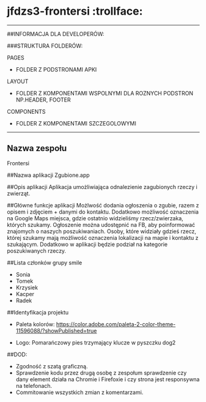 # jfdzs3-frontersi :trollface:


--------------------------------
##INFORMACJA DLA DEVELOPERÓW:

###STRUKTURA FOLDERÓW:

PAGES 
  * FOLDER Z PODSTRONAMI APKI

LAYOUT
  * FOLDER Z KOMPONENTAMI WSPOLNYMI DLA ROZNYCH PODSTRON NP.HEADER, FOOTER

COMPONENTS
  * FOLDER Z KOMPONENTAMI SZCZEGOLOWYMI

------------------------------

## Nazwa zespołu

Frontersi

##Nazwa aplikacji
Zgubione.app

##Opis aplikacji
Aplikacja umożliwiająca odnalezienie zagubionych rzeczy i zwierząt.

##Główne funkcje aplikacji
Możlwość dodania ogłoszenia o zgubie, razem z opisem i zdjęciem + danymi do kontaktu. Dodatkowo możliwość oznaczenia na Google Maps miejsca, gdzie ostatnio widzieliśmy rzecz/zwierzaka, których szukamy. Ogłoszenie można udostępnić na FB, aby poinformować znajomych o naszych poszukiwaniach. Osoby, które widziały gdzieś rzecz, której szukamy mają możliwość oznaczenia lokalizacji na mapie i kontaktu z szukającym. Dodatkowo w aplikacji będzie podział na kategorie poszukiwanych rzeczy.

##Lista członków grupy  smile
* Sonia
* Tomek
* Krzysiek
* Kacper
* Radek


##Identyfikacja projektu
* Paleta kolorów: https://color.adobe.com/paleta-2-color-theme-11596088/?showPublished=true

* Logo: Pomarańczowy pies trzymający klucze w pyszczku  dog2

##DOD:
* Zgodność z szatą graficzną.
* Sprawdzenie kodu przez drugą osobę z zespołum sprawdzenie czy dany element działa na Chromie i Firefoxie i czy strona jest responsywna na telefonach.
* Commitowanie wszystkich zmian z komentarzami.

